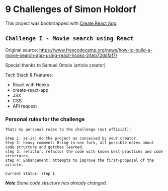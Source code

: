 # 9 Challenges of Simon Holdorf
This project was bootstrapped with [Create React App](https://github.com/facebook/create-react-app).

## `Challenge I - Movie search using React`

Original source: https://www.freecodecamp.org/news/how-to-build-a-movie-search-app-using-react-hooks-24eb72ddfaf7/

Special thanks to Samuel Omole (article creator)

Tech Stack & Features:

* React with Hooks
* create-react-app
* JSX
* CSS
* API request

### Personal rules for the challenge

    Thats my personal rules to the challenge (not official):
    
    Step 1: as-is: do the project as conceived by your creator.
    Step 2: heavy comment: Bring in one fork, all possible notes about code structure and gotchas learned.
    step 3: refactor: refactor the code with known best-practices and code structures.
    step 4: Enhancement: Attempts to improve the first-proposal of the article.

`Current Status: step 1`

_**Note** Some code structure has already changed._